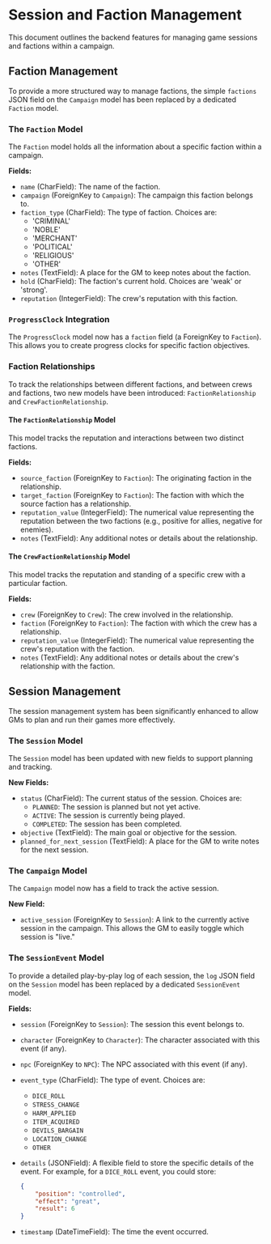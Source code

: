 # Session and Faction Management

This document outlines the backend features for managing game sessions and factions within a campaign.

## Faction Management

To provide a more structured way to manage factions, the simple `factions` JSON field on the `Campaign` model has been replaced by a dedicated `Faction` model.

### The `Faction` Model

The `Faction` model holds all the information about a specific faction within a campaign.

**Fields:**

*   `name` (CharField): The name of the faction.
*   `campaign` (ForeignKey to `Campaign`): The campaign this faction belongs to.
*   `faction_type` (CharField): The type of faction. Choices are:
    *   'CRIMINAL'
    *   'NOBLE'
    *   'MERCHANT'
    *   'POLITICAL'
    *   'RELIGIOUS'
    *   'OTHER'
*   `notes` (TextField): A place for the GM to keep notes about the faction.
*   `hold` (CharField): The faction's current hold. Choices are 'weak' or 'strong'.
*   `reputation` (IntegerField): The crew's reputation with this faction.

### `ProgressClock` Integration

The `ProgressClock` model now has a `faction` field (a ForeignKey to `Faction`). This allows you to create progress clocks for specific faction objectives.

### Faction Relationships

To track the relationships between different factions, and between crews and factions, two new models have been introduced: `FactionRelationship` and `CrewFactionRelationship`.

#### The `FactionRelationship` Model

This model tracks the reputation and interactions between two distinct factions.

**Fields:**

*   `source_faction` (ForeignKey to `Faction`): The originating faction in the relationship.
*   `target_faction` (ForeignKey to `Faction`): The faction with which the source faction has a relationship.
*   `reputation_value` (IntegerField): The numerical value representing the reputation between the two factions (e.g., positive for allies, negative for enemies).
*   `notes` (TextField): Any additional notes or details about the relationship.

#### The `CrewFactionRelationship` Model

This model tracks the reputation and standing of a specific crew with a particular faction.

**Fields:**

*   `crew` (ForeignKey to `Crew`): The crew involved in the relationship.
*   `faction` (ForeignKey to `Faction`): The faction with which the crew has a relationship.
*   `reputation_value` (IntegerField): The numerical value representing the crew's reputation with the faction.
*   `notes` (TextField): Any additional notes or details about the crew's relationship with the faction.

## Session Management

The session management system has been significantly enhanced to allow GMs to plan and run their games more effectively.

### The `Session` Model

The `Session` model has been updated with new fields to support planning and tracking.

**New Fields:**

*   `status` (CharField): The current status of the session. Choices are:
    *   `PLANNED`: The session is planned but not yet active.
    *   `ACTIVE`: The session is currently being played.
    *   `COMPLETED`: The session has been completed.
*   `objective` (TextField): The main goal or objective for the session.
*   `planned_for_next_session` (TextField): A place for the GM to write notes for the next session.

### The `Campaign` Model

The `Campaign` model now has a field to track the active session.

**New Field:**

*   `active_session` (ForeignKey to `Session`): A link to the currently active session in the campaign. This allows the GM to easily toggle which session is "live."

### The `SessionEvent` Model

To provide a detailed play-by-play log of each session, the `log` JSON field on the `Session` model has been replaced by a dedicated `SessionEvent` model.

**Fields:**

*   `session` (ForeignKey to `Session`): The session this event belongs to.
*   `character` (ForeignKey to `Character`): The character associated with this event (if any).
*   `npc` (ForeignKey to `NPC`): The NPC associated with this event (if any).
*   `event_type` (CharField): The type of event. Choices are:
    *   `DICE_ROLL`
    *   `STRESS_CHANGE`
    *   `HARM_APPLIED`
    *   `ITEM_ACQUIRED`
    *   `DEVILS_BARGAIN`
    *   `LOCATION_CHANGE`
    *   `OTHER`
*   `details` (JSONField): A flexible field to store the specific details of the event. For example, for a `DICE_ROLL` event, you could store:

    ```json
    {
        "position": "controlled",
        "effect": "great",
        "result": 6
    }
    ```
*   `timestamp` (DateTimeField): The time the event occurred.
